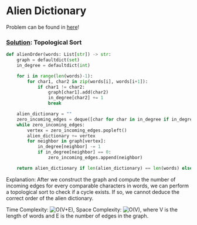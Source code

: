 # Alien Dictionary

Problem can be found in [here](https://leetcode.com/problems/alien-dictionary/)!

### [Solution](/Depth-first%20Search/269-AlienDictionary/solution.py): Topological Sort

```python
def alienOrder(words: List[str]) -> str:
    graph = defaultdict(set)
    in_degree = defaultdict(int)

    for i in range(len(words)-1):
        for char1, char2 in zip(words[i], words[i+1]):
            if char1 != char2:
                graph[char1].add(char2)
                in_degree[char2] += 1
                break

    alien_dictionary = ""
    zero_incoming_edges = deque([char for char in in_degree if in_degree[char] == 0])
    while zero_incoming_edges:
        vertex = zero_incoming_edges.popleft()
        alien_dictionary += vertex
        for neighbor in graph[vertex]:
            in_degree[neighbor] -= 1
            if in_degree[neighbor] == 0:
                zero_incoming_edges.append(neighbor)

    return alien_dictionary if len(alien_dictionary) == len(words) else ""
```

Explanation: After we construct the graph and compute the number of incoming edges for every comparable characters in words, we can perform a topological sort to check if a cycle exists. If so, we cannot deduce the correct order of the alien dictionary.

Time Complexity: ![O(V+E)](<https://latex.codecogs.com/svg.image?\inline&space;O(V+E)>), Space Complexity: ![O(V)](<https://latex.codecogs.com/svg.image?\inline&space;O(V)>), where V is the length of words and E is the number of edges in the graph.
